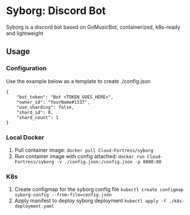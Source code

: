 # Syborg: Discord Bot

Syborg is a discord bot based on GoMusicBot, containerized, k8s-ready and lightweight

## Usage

### Configuration
Use the example below as a template to create ./config.json
```
{
	"bot_token": "Bot <TOKEN_GOES_HERE>",
	"owner_id": "YourName#1337",
	"use_sharding": false,
	"shard_id": 0,
	"shard_count": 1
}
```

### Local Docker
1. Pull container image: `docker pull Cloud-Fortress/syborg`
1. Run container image with config attached: `docker run Cloud-Fortress/syborg -v ./config.json:/config.json -p 8080:80`

### K8s
1. Create configmap for the syborg config file `kubectl create configmap syborg-config --from-file=config.json`
1. Apply manifest to deploy syborg deployment `kubectl apply -f ./k8s-deployment.yaml`

